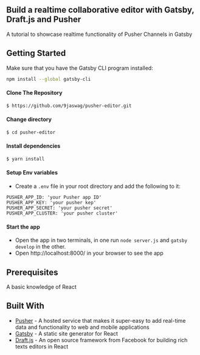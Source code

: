 Build a realtime collaborative editor with Gatsby, Draft.js and Pusher
------

A tutorial to showcase realtime functionality of Pusher Channels in Gatsby


Getting Started
------

Make sure that you have the Gatsby CLI program installed:
```sh
npm install --global gatsby-cli
```

#### Clone The Repository
```sh
$ https://github.com/9jaswag/pusher-editor.git
```


#### Change directory
```sh
$ cd pusher-editor
```


#### Install dependencies
```sh
$ yarn install
```


#### Setup Env variables
- Create a `.env` file in your root directory and add the following to it:
```
PUSHER_APP_ID: 'your Pusher app ID'
PUSHER_APP_KEY: 'your pusher kep'
PUSHER_APP_SECRET: 'your pusher secret'
PUSHER_APP_CLUSTER: 'your pusher cluster'
```


#### Start the app
- Open the app in two terminals, in one run `node server.js` and `gatsby develop` in the other.
- Open http://localhost:8000/ in your browser to see the app


Prerequisites
------
A basic knowledge of React


Built With
------
- [Pusher](https://pusher.com) - A hosted service that makes it super-easy to add real-time data and functionality to web and mobile applications
- [Gatsby](https://www.gatsbyjs.org/) - A static site generator for React
- [Draft.js](https://draftjs.org/) - An open source framework from Facebook for building rich texts editors in React
